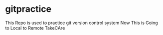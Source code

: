 # gitpractice

This Repo is used to practice git version control system
Now This is Going to Local to Remote TakeCAre
